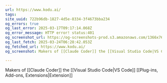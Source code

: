 ```yaml
---
url: https://www.kodu.ai/
tags: 
site_uuid: 722b96db-1827-4d5e-8334-3f4673bba234
og_errors: true
og_last_error: 2025-03-17T09:17:14.068Z
og_error_message: HTTP error! status:401
og_screenshot_url: https://og-screenshots-prod.s3.amazonaws.com/1366x768/80/false/26ad0f36ac6691f9b00649b4352c5579473b239fe2296eb93ec0da40c8eb89f3.jpeg
og_last_fetch: 2025-03-24T06:28:42.053Z
og_fetched_url: https://www.kodu.ai/
og_screenshot: Makers of [[Claude Coder]] the [[Visual Studio Code|VS Code]] [[Plug-ins,  Add-ons,  Extensions|Extension]]

---
```

Makers of [[Claude Coder]] the [[Visual Studio Code|VS Code]] [[Plug-ins,  Add-ons,  Extensions|Extension]]
